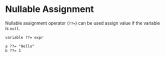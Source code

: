 # Nullable Assignment

Nullable assignment operator (`??=`) can be used assign value if the variable is `null`.

```title="Syntax"
variable ??= expr
```

```title="Example"
a ??= "Hello"
b ??= 1
```
